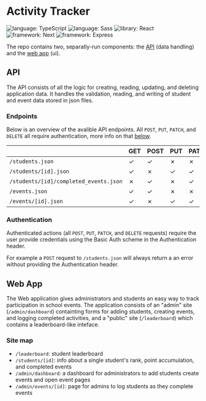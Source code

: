 # Activity Tracker

![language: TypeScript](https://img.shields.io/badge/language-TypeScript-3178c5)
![language: Sass](https://img.shields.io/badge/language-Sass-ce649a)
![library: React](https://img.shields.io/badge/library-React-149eca)
![framework: Next](https://img.shields.io/badge/framework-Next-black)
![framework: Express](https://img.shields.io/badge/framework-Express-white)

The repo contains two, separatly-run components: the [API](#api) (data handling) and the [web app](#web-app) (ui).

<!-- project overview here -->

## API

The API consists of all the logic for creating, reading, updating, and deleting
application data. It handles the validation, reading, and writing of student and
event data stored in json files.

### Endpoints

Below is an overview of the avalible API endpoints. All `POST`, `PUT`, `PATCH`, and `DELETE` all require authentication, more info on that [below](#authentication).

|                                          | GET | POST | PUT | PATCH | DELETE |
| ---------------------------------------- | --- | ---- | --- | ----- | ------ |
| `/students.json`                         | ✓   | ✓    | ✗   | ✗     | ✗      |
| `/students/[id].json`                  | ✓   | ✗    | ✓   | ✓     | ✓      |
| `/students/[id]/completed_events.json` | ✗   | ✓    | ✗   | ✓     | ✗      |
| `/events.json`                           | ✓   | ✓    | ✗   | ✗     | ✗      |
| `/events/[id].json`                    | ✓   | ✗    | ✓   | ✓     | ✓      |

<!-- For a complete overview of the API's functionality and a list of it's endpoints, check the [API Docs](./docs/index.md). -->

### Authentication

Authenticated actions (all `POST`, `PUT`, `PATCH`, and `DELETE` requests) require the user provide credentials using the Basic Auth scheme in the Authentication header.

For example a `POST` request to `/students.json` will always return a an error without providing the Authentication header.

<!-- add example with curl ? -->

## Web App

The Web application gives administrators and students an easy way to track participation in school events. The application consists of an "admin" site (`/admin/dashboard`) containting forms for adding students, creating events, and logging completed activities, and a "public" site (`/leaderboard`) which contains a leaderboard-like inteface.

### Site map

- `/leaderboard`: student leaderboard
- `/students/[id]`: info about a single student's rank, point accumulation, and completed events
- `/admin/dashboard`: a dashboard for administrators to add students create events and open event pages
- `/admin/events/[id]`: page for admins to log students as they complete events
